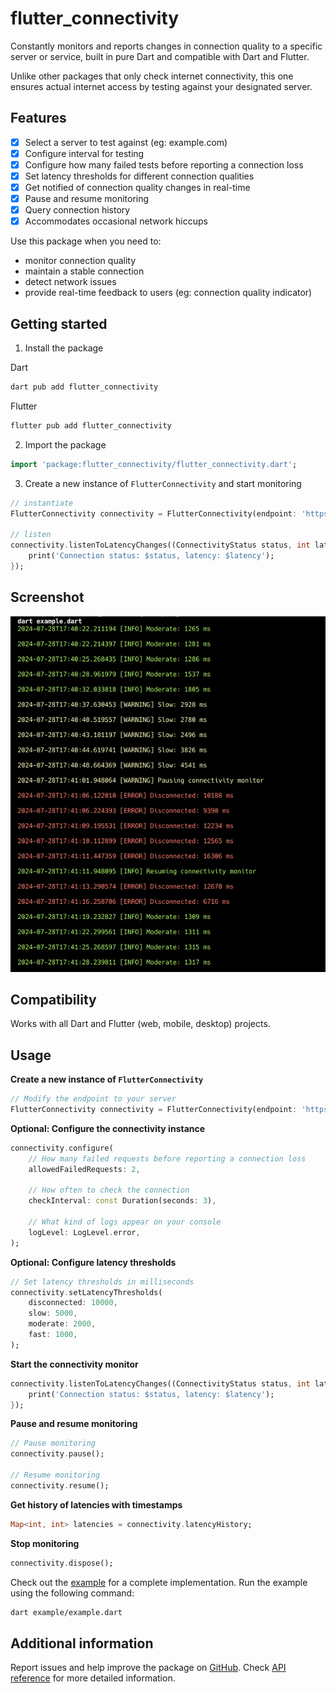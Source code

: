 # flutter_connectivity
Constantly monitors and reports changes in connection quality to a specific server or service, built in pure Dart and compatible with Dart and Flutter.

Unlike other packages that only check internet connectivity, this one ensures actual internet access by testing against your designated server.
## Features

- [x] Select a server to test against (eg: example.com)
- [x] Configure interval for testing
- [x] Configure how many failed tests before reporting a connection loss
- [x] Set latency thresholds for different connection qualities
- [x] Get notified of connection quality changes in real-time
- [x] Pause and resume monitoring
- [x] Query connection history
- [x] Accommodates occasional network hiccups

Use this package when you need to:
- monitor connection quality
- maintain a stable connection
- detect network issues
- provide real-time feedback to users (eg: connection quality indicator)

## Getting started

1. Install the package

Dart
```bash
dart pub add flutter_connectivity
```
Flutter
```bash
flutter pub add flutter_connectivity
```
2. Import the package
```dart
import 'package:flutter_connectivity/flutter_connectivity.dart';
```

3. Create a new instance of `FlutterConnectivity` and start monitoring
```dart
// instantiate
FlutterConnectivity connectivity = FlutterConnectivity(endpoint: 'https://example.com');

// listen
connectivity.listenToLatencyChanges((ConnectivityStatus status, int latency) {
    print('Connection status: $status, latency: $latency');
});
```

## Screenshot
![Screenshot](extra/screenshot.png)

## Compatibility
Works with all Dart and Flutter (web, mobile, desktop) projects.

## Usage

**Create a new instance of `FlutterConnectivity`**

```dart
// Modify the endpoint to your server
FlutterConnectivity connectivity = FlutterConnectivity(endpoint: 'https://example.com');
```

**Optional: Configure the connectivity instance**
```dart
connectivity.configure(
    // How many failed requests before reporting a connection loss
    allowedFailedRequests: 2,
    
    // How often to check the connection
    checkInterval: const Duration(seconds: 3),
    
    // What kind of logs appear on your console
    logLevel: LogLevel.error,
);
```

**Optional: Configure latency thresholds**
```dart
// Set latency thresholds in milliseconds
connectivity.setLatencyThresholds(
    disconnected: 10000,
    slow: 5000,
    moderate: 2000,
    fast: 1000,
);
```

**Start the connectivity monitor**
```dart
connectivity.listenToLatencyChanges((ConnectivityStatus status, int latency) {
    print('Connection status: $status, latency: $latency');
});
```

**Pause and resume monitoring**
```dart
// Pause monitoring
connectivity.pause();

// Resume monitoring
connectivity.resume();
```

**Get history of latencies with timestamps**
```dart
Map<int, int> latencies = connectivity.latencyHistory;
```

**Stop monitoring**
```dart
connectivity.dispose();
```

Check out the [example](https://pub.dev/packages/flutter_connectivity/example) for a complete implementation. Run the example using the following command:
```bash
dart example/example.dart
```



## Additional information
Report issues and help improve the package on [GitHub](https://github.com/dev-kasibhatla/flutter_connectivity/issues).
Check [API reference](https://pub.dev/documentation/flutter_connectivity/latest/) for more detailed information.
